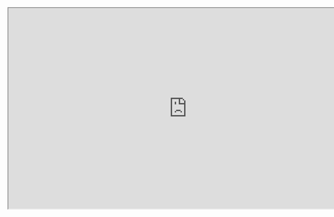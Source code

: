 <br></br>
<div class="video_container">
  <iframe class="arcana_video" title="{{config.extra.arcana.company_name}} Mission" allow="fullscreen;" width="800" height="450" src="https://youtube.com/embed/itP6iLLskro">
  </iframe>
</div>
<br></br>
<br></br>
